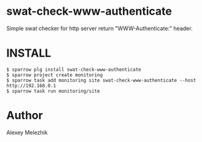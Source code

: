 # swat-check-www-authenticate

Simple swat checker for http server return "WWW-Authenticate:" header.

# INSTALL

    $ sparrow plg install swat-check-www-authenticate
    $ sparrow project create monitoring 
    $ sparrow task add monitoring site swat-check-www-authenticate --host http://192.168.0.1
    $ sparrow task run monitoring/site

# Author

Alexey Melezhik
